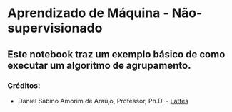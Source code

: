 # Aprendizado de Máquina - Não-supervisionado

## Este notebook traz um exemplo básico de como executar um algoritmo de agrupamento.

### Créditos: 
* Daniel Sabino Amorim de Araújo, Professor, Ph.D. - [Lattes](http://lattes.cnpq.br/4744754780165354)



